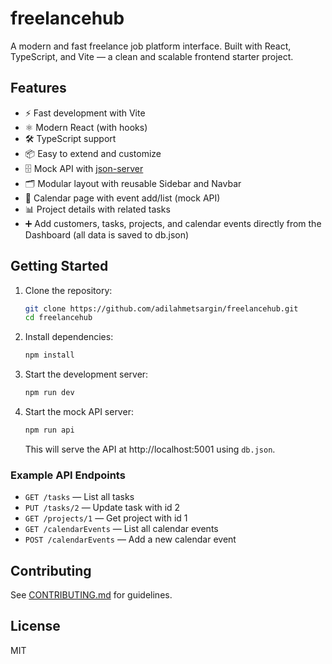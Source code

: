 # freelancehub

A modern and fast freelance job platform interface. Built with React, TypeScript, and Vite — a clean and scalable frontend starter project.

## Features
- ⚡️ Fast development with Vite
- ⚛️ Modern React (with hooks)
- 🛠️ TypeScript support
- 📦 Easy to extend and customize
- 🗄️ Mock API with [json-server](https://github.com/typicode/json-server)
- 🗂️ Modular layout with reusable Sidebar and Navbar
- 📅 Calendar page with event add/list (mock API)
- 📊 Project details with related tasks
- ➕ Add customers, tasks, projects, and calendar events directly from the Dashboard (all data is saved to db.json)

## Getting Started

1. Clone the repository:
   ```sh
   git clone https://github.com/adilahmetsargin/freelancehub.git
   cd freelancehub
   ```
2. Install dependencies:
   ```sh
   npm install
   ```
3. Start the development server:
   ```sh
   npm run dev
   ```
4. Start the mock API server:
   ```sh
   npm run api
   ```
   This will serve the API at http://localhost:5001 using `db.json`.

### Example API Endpoints
- `GET /tasks` — List all tasks
- `PUT /tasks/2` — Update task with id 2
- `GET /projects/1` — Get project with id 1
- `GET /calendarEvents` — List all calendar events
- `POST /calendarEvents` — Add a new calendar event

## Contributing
See [CONTRIBUTING.md](./CONTRIBUTING.md) for guidelines.

## License
MIT
